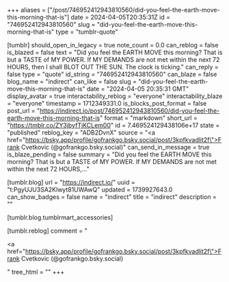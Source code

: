 +++
aliases = ["/post/746952412943810560/did-you-feel-the-earth-move-this-morning-that-is"]
date = 2024-04-05T20:35:31Z
id = "746952412943810560"
slug = "did-you-feel-the-earth-move-this-morning-that-is"
type = "tumblr-quote"

[tumblr]
should_open_in_legacy = true
note_count = 0.0
can_reblog = false
is_blazed = false
text = "Did you feel the EARTH MOVE this morning? That is but a TASTE of MY POWER. If MY DEMANDS are not met within the next 72 HOURS, then I shall BLOT OUT THE SUN. The clock is ticking."
can_reply = false
type = "quote"
id_string = "746952412943810560"
can_blaze = false
blog_name = "indirect"
can_like = false
slug = "did-you-feel-the-earth-move-this-morning-that-is"
date = "2024-04-05 20:35:31 GMT"
display_avatar = true
interactability_reblog = "everyone"
interactability_blaze = "everyone"
timestamp = 1712349331.0
is_blocks_post_format = false
post_url = "https://indirect.io/post/746952412943810560/did-you-feel-the-earth-move-this-morning-that-is"
format = "markdown"
short_url = "https://tmblr.co/ZY3jbyfTjKCLem00"
id = 7.469524129438106e+17
state = "published"
reblog_key = "ADB2DvnX"
source = "<a href=\"https://bsky.app/profile/gofrankgo.bsky.social/post/3kpfkvadlit2f\">Frank Cvetkovic (@gofrankgo.bsky.social)</a>"
can_send_in_message = true
is_blaze_pending = false
summary = "Did you feel the EARTH MOVE this morning? That is but a TASTE of MY POWER. If MY DEMANDS are not met within the next 72 HOURS,..."

[tumblr.blog]
url = "https://indirect.io/"
uuid = "t:PgyUJU3SA2Klwyt81UWAwQ"
updated = 1739927643.0
can_show_badges = false
name = "indirect"
title = "indirect"
description = ""

[tumblr.blog.tumblrmart_accessories]

[tumblr.reblog]
comment = "<p><a href=\"https://bsky.app/profile/gofrankgo.bsky.social/post/3kpfkvadlit2f\">Frank Cvetkovic (@gofrankgo.bsky.social)</a></p>"
tree_html = ""
+++
